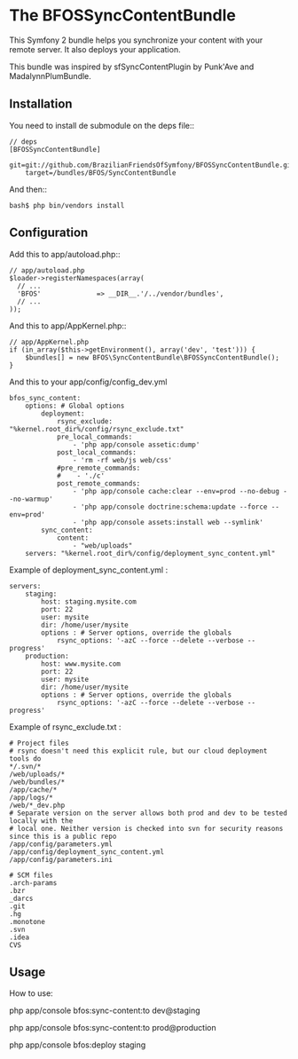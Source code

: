 The BFOSSyncContentBundle
=========================

This Symfony 2 bundle helps you synchronize your content with your remote server. It also deploys your application.

This bundle was inspired by sfSyncContentPlugin by Punk'Ave and MadalynnPlumBundle.


Installation
------------

You need to install de submodule on the deps file::

    // deps
    [BFOSSyncContentBundle]
        git=git://github.com/BrazilianFriendsOfSymfony/BFOSSyncContentBundle.git
        target=/bundles/BFOS/SyncContentBundle

And then::

    bash$ php bin/vendors install


Configuration
-------------

Add this to app/autoload.php::

    // app/autoload.php
    $loader->registerNamespaces(array(
      // ...
      'BFOS'              => __DIR__.'/../vendor/bundles',
      // ...
    ));

And this to app/AppKernel.php::

    // app/AppKernel.php
    if (in_array($this->getEnvironment(), array('dev', 'test'))) {
        $bundles[] = new BFOS\SyncContentBundle\BFOSSyncContentBundle();
    }

And this to your app/config/config_dev.yml

    bfos_sync_content:
        options: # Global options
            deployment:
                rsync_exclude: "%kernel.root_dir%/config/rsync_exclude.txt"
                pre_local_commands:
                    - 'php app/console assetic:dump'
                post_local_commands:
                    - 'rm -rf web/js web/css'
                #pre_remote_commands:
                #    - './c'
                post_remote_commands:
                    - 'php app/console cache:clear --env=prod --no-debug --no-warmup'
                    - 'php app/console doctrine:schema:update --force --env=prod'
                    - 'php app/console assets:install web --symlink'
            sync_content:
                content:
                    - "web/uploads"
        servers: "%kernel.root_dir%/config/deployment_sync_content.yml"

Example of deployment_sync_content.yml :

    servers:
        staging:
            host: staging.mysite.com
            port: 22
            user: mysite
            dir: /home/user/mysite
            options : # Server options, override the globals
                rsync_options: '-azC --force --delete --verbose --progress'
        production:
            host: www.mysite.com
            port: 22
            user: mysite
            dir: /home/user/mysite
            options : # Server options, override the globals
                rsync_options: '-azC --force --delete --verbose --progress'

Example of rsync_exclude.txt :

    # Project files
    # rsync doesn't need this explicit rule, but our cloud deployment tools do
    */.svn/*
    /web/uploads/*
    /web/bundles/*
    /app/cache/*
    /app/logs/*
    /web/*_dev.php
    # Separate version on the server allows both prod and dev to be tested locally with the
    # local one. Neither version is checked into svn for security reasons since this is a public repo
    /app/config/parameters.yml
    /app/config/deployment_sync_content.yml
    /app/config/parameters.ini

    # SCM files
    .arch-params
    .bzr
    _darcs
    .git
    .hg
    .monotone
    .svn
    .idea
    CVS

Usage
-----

How to use:

php app/console bfos:sync-content:to dev@staging

php app/console bfos:sync-content:to prod@production

php app/console bfos:deploy staging


